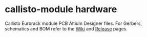 # callisto-module hardware
Callisto Eurorack module PCB Altium Designer files.
For Gerbers, schematics and BOM refer to the [Wiki](https://github.com/ghztomash/callisto-module/wiki) and [Release](https://github.com/ghztomash/callisto-module/releases) pages.
